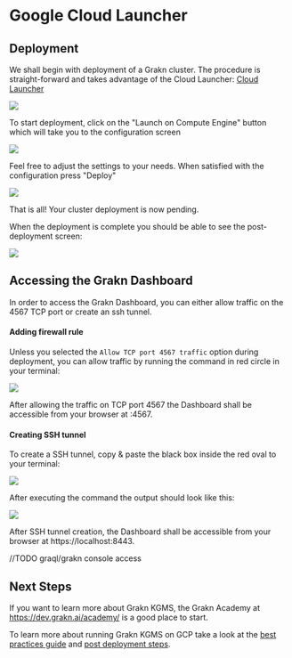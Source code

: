# Google Cloud Launcher

## Deployment
We shall begin with deployment of a Grakn cluster. The procedure is straight-forward and takes advantage of the Cloud Launcher:
[Cloud Launcher](https://console.cloud.google.com/launcher/details/datastax-public/datastax-enterprise)

![](/images/gc-solution-listing.png)

To start deployment, click on the "Launch on Compute Engine" button which will take you to the configuration screen

![](/images/gc-deployment-options.png)

Feel free to adjust the settings to your needs. When satisfied with the configuration press "Deploy"

![](/images/gc-deployment-pending.png)

That is all! Your cluster deployment is now pending.

When the deployment is complete you should be able to see the post-deployment screen:

![](/images/gc-deployment-complete.png)

## Accessing the Grakn Dashboard

In order to access the Grakn Dashboard, you can either allow traffic on the 4567 TCP port or create an ssh tunnel.

#### Adding firewall rule
Unless you selected the `Allow TCP port 4567 traffic` option during deployment, you can allow traffic by running the command in red circle in your terminal:

![](/images/gc-firewall-command.png)

After allowing the traffic on TCP port 4567 the Dashboard shall be accessible from your browser at <node-external-ip>:4567.

#### Creating SSH tunnel
To create a SSH tunnel, copy & paste the black box inside the red oval to your terminal:

![](/images/gc-ssh-tunnel-command.png)

After executing the command the output should look like this:

![](/images/gc-ssh-tunnel-terminal.png)

After SSH tunnel creation, the Dashboard shall be accessible from your browser at https://localhost:8443.

//TODO graql/grakn console access

## Next Steps

If you want to learn more about Grakn KGMS, the Grakn Academy at https://dev.grakn.ai/academy/ is a good place to start.

To learn more about running Grakn KGMS on GCP take a look at the [best practices guide](bestpractices.md) and [post deployment steps](postdeployment.md).

